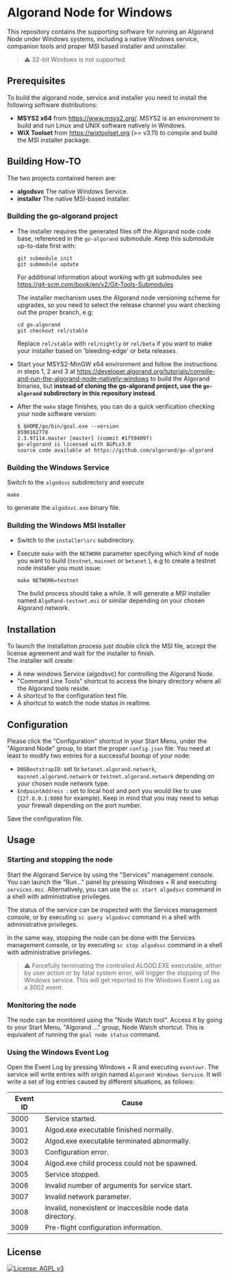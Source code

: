 # Algorand Node for Windows

This repository contains the supporting software for running an Algorand Node under Windows systems, including a native Windows service, companion tools and proper MSI based installer and uninstaller.

> :warning: 32-bit Windows is not supported.

## Prerequisites

To build the algorand node, service and installer you need  to install the following software distributions:

* **MSYS2 x64** from https://www.msys2.org/.  MSYS2 is an environment to build and run Linux and UNIX software natively in Windows.
* **WiX Toolset** from https://wixtoolset.org (>= v3.11) to compile and build the MSI installer package. 

## Building How-TO

The two projects contained herein are: 

* **algodsvc** The native Windows Service.
* **installer** The native MSI-based installer.

### Building the go-algorand project

* The installer requires the generated files off the Algorand node code base, referenced in the `go-algorand` submodule. Keep this submodule up-to-date first with:

    ```
    git submodule init
    git submodule update
    ```

    For additional information about working with git submodules see https://git-scm.com/book/en/v2/Git-Tools-Submodules

    The installer mechanism uses the Algorand node versioning scheme for upgrades, so you need to select the release channel you want checking out the proper branch, e.g:

    ```
    cd go-algorand
    git checkout rel/stable
    ```

    Replace `rel/stable` with `rel/nightly` or `rel/beta` if you want to make your installer based on 'bleeding-edge' or beta releases.

* Start your MSYS2-MinGW x64 environment and follow the instructions in steps 1, 2 and 3 at https://developer.algorand.org/tutorials/compile-and-run-the-algorand-node-natively-windows to build the Algorand binaries, but **instead of cloning the go-algorand project, use the `go-algorand` subdirectory in this repository instead**.  

* After the `make` stage finishes, you can do a quick verification checking your node software version:

    ```
    $ $HOME/go/bin/goal.exe --version
    8590162778
    2.3.97114.master [master] (commit #1f59409f)
    go-algorand is licensed with AGPLv3.0
    source code available at https://github.com/algorand/go-algorand
    ```

### Building the Windows Service

Switch to the `algodsvc` subdirectory and execute 

```
make
```

to generate the `algodsvc.exe` binary file.

### Building the Windows MSI Installer

* Switch to the `installer\src` subdirectory.
* Execute `make` with the `NETWORK` parameter specifying which kind of node you want to build (`testnet`, `mainnet` or `betanet` ), e.g to create a testnet node installer you must issue:

    ```
    make NETWORK=testnet
    ```

    The build process should take a while.  It will generate a MSI installer named  `AlgoRand-testnet.msi`  or similar depending on your chosen Algorand network.


## Installation

To launch the installation process just double click the MSI file, accept the license agreement and wait for the installer to finish.  
The installer will create:

* A new windows Service (algodsvc) for controlling the Algorand Node.
* "Command Line Tools" shortcut to access the binary directory where all the Algorand tools reside.
* A shortcut to the configuration text file.
* A shortcut to watch the node status in realtime.

## Configuration

Please click  the "Configuration" shortcut in your Start Menu, under the "Algorand Node" group, to start the proper `config.json` file. You need at least to modify two entries for a successful bootup of your node:

* `DNSBootstrapID`:  set to `betanet.algorand.network`, `mainnet.algorand.network` or `testnet.algorand.network` depending on your chosen node network type.
* `EndpointAddress `: set to local host and port you would like to use (`127.0.0.1:8080` for example).  Keep in mind that you may need to setup your firewall depending on the port number.

Save the configuration file. 

## Usage

### Starting and stopping the node

Start the Algorand Service by using the "Services" management console. You can launch the "Run..." panel by pressing Windows + R and executing `services.msc`. Alternatively, you can use the `sc start algodsvc` command in a shell with administrative privileges.

The status of the service can be inspected with the Services management console, or by executing `sc query algodsvc` command in a shell with administrative privileges.

In the same way, stopping the node can be done  with the Services management console, or by executing `sc stop algodsvc` command in a shell with administrative privileges.

> :warning: Forcefully terminating the controlled ALGOD.EXE executable, either by user action or by fatal system error, will trigger the stopping of the Windows service. This will get reported to the Windows Event Log as a 3002 event.

### Monitoring the node

The node can be monitored using the "Node Watch tool". Access it by going to your Start Menu, "Algorand ..." group, Node Watch shortcut. This is equivalent of running the `goal node status` command. 

### Using the Windows Event Log

Open the Event Log by pressing Windows + R and executing `eventvwr`. The service will write entries with origin named `Algorand Windows Service`. It will write a set of log entries caused by different situations, as follows:

| Event ID | Cause |
|----------| ----- |
| 3000 | Service started. |
| 3001 | Algod.exe executable finished normally. |
3002 | Algod.exe executable terminated abnormally.
3003 | Configuration error.
3004 | Algod.exe child process could not be spawned.
3005 | Service stopped.
3006 | Invalid number of arguments for service start.
3007 | Invalid network parameter.
3008 | Invalid, nonexistent or inaccesible node data directory.
3009 | Pre-flight configuration information.

## License

[![License: AGPL v3](https://img.shields.io/badge/License-AGPL%20v3-blue.svg)](LICENSE)




